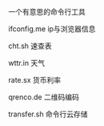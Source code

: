 一个有意思的命令行工具

ifconfig.me ip与浏览器信息

cht.sh  速查表

wttr.in  天气

rate.sx  货币利率

qrenco.de 二维码编码

transfer.sh 命令行云存储
